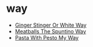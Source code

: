 # way

 * [Ginger Stinger Or White Way](index/g/ginger-stinger-or-white-way-200228.json)
 * [Meatballs The Spuntino Way](index/m/meatballs-the-spuntino-way-360130.json)
 * [Pasta With Pesto My Way](index/p/pasta-with-pesto-my-way-358071.json)
